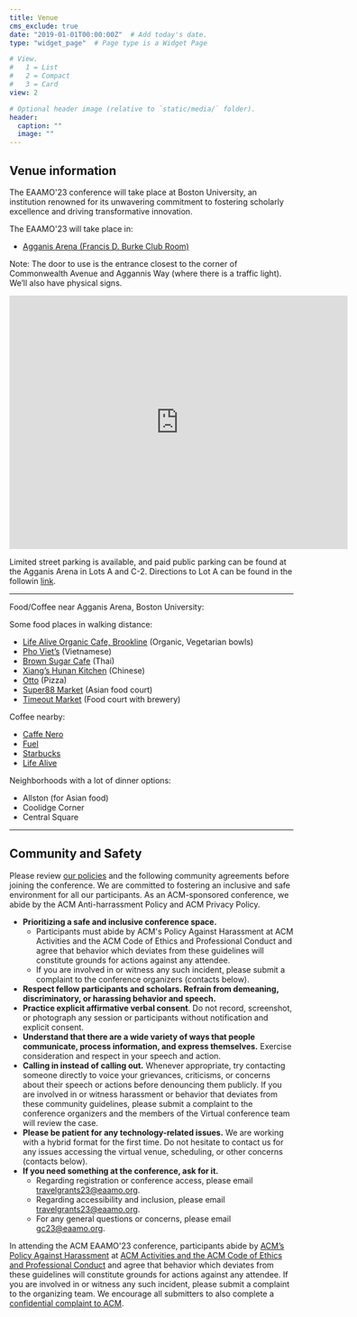 ```yaml
---
title: Venue
cms_exclude: true
date: "2019-01-01T00:00:00Z"  # Add today's date.
type: "widget_page"  # Page type is a Widget Page

# View.
#   1 = List
#   2 = Compact
#   3 = Card
view: 2

# Optional header image (relative to `static/media/` folder).
header:
  caption: ""
  image: ""
---
```


## Venue information

The EAAMO'23 conference will take place at Boston University, an institution renowned for its unwavering commitment to fostering scholarly excellence and driving transformative innovation.

The EAAMO'23 will take place in:
- [Agganis Arena (Francis D. Burke Club Room)](https://www.agganisarena.com/premium-club/francis-d-burke-club-room/)

Note: The door to use is the entrance closest to the corner of Commonwealth Avenue and Aggannis Way (where there is a traffic light). We’ll also have physical signs.

<iframe src="https://www.google.com/maps/embed?pb=!1m14!1m8!1m3!1d2948.5462094430723!2d-71.1202801!3d42.3521974!3m2!1i1024!2i768!4f13.1!3m3!1m2!1s0x89e379e88944f55d%3A0x6328803c5ef4867a!2sAgganis%20Arena!5e0!3m2!1sen!2srs!4v1697125405764!5m2!1sen!2srs" width="600" height="450" style="border:0;" allowfullscreen="" loading="lazy" referrerpolicy="no-referrer-when-downgrade"></iframe>

Limited street parking is available, and paid public parking can be found at the Agganis Arena in Lots A and C-2. Directions to Lot A can be found in the followin [link](https://www.google.com/maps/place/Boston+University+Parking+Lot+A/@42.3531658,-71.1182793,18z/data=!4m6!3m5!1s0x89e379296bd2ba17:0x19f1cf11f821d801!8m2!3d42.3532951!4d-71.1174048!16s%2Fg%2F11sp4qvw3n?hl=en&entry=ttu).

- - -

Food/Coffee near Agganis Arena, Boston University:

Some food places in walking distance:
- [Life Alive Organic Cafe, Brookline](https://maps.app.goo.gl/wZ6SGfcfZ1FAR6Sn9) (Organic, Vegetarian bowls)
- [Pho Viet’s](https://maps.app.goo.gl/GbsaQ9kMtpxRy5to6) (Vietnamese) 
- [Brown Sugar Cafe](https://maps.app.goo.gl/ygUbtG2LHBUQvcwT6) (Thai)
- [Xiang’s Hunan Kitchen](https://maps.app.goo.gl/2mk8y8s3sh4Dyh8b7) (Chinese)
- [Otto](https://maps.app.goo.gl/jXvBmngQBYkyYq937) (Pizza)
- [Super88 Market](https://maps.app.goo.gl/uNT1EurWzb5WyswT7) (Asian food court)
- [Timeout Market](https://maps.app.goo.gl/CK9cTxSHbebranZg7) (Food court with brewery)

Coffee nearby:
- [Caffe Nero](https://maps.app.goo.gl/sZXaxfbsh6EfuzLJ6)
- [Fuel](https://maps.app.goo.gl/TVZqHnBBrgWY8WGG7)
- [Starbucks](https://maps.app.goo.gl/Dp72y9vKQAAu1GZz6)
- [Life Alive](https://maps.app.goo.gl/wZ6SGfcfZ1FAR6Sn9)

Neighborhoods with a lot of dinner options:
- Allston (for Asian food)
- Coolidge Corner
- Central Square


- - -

## Community and Safety

Please review [our policies](https://eaamo.org/policies/) and the following community agreements before joining the conference. We are committed to fostering an inclusive and safe environment for all our participants. As an ACM-sponsored conference, we abide by the ACM Anti-harrassment Policy and ACM Privacy Policy. 

- **Prioritizing a safe and inclusive conference space.**
  - Participants must abide by ACM's Policy Against Harassment at ACM Activities and the ACM Code of Ethics and Professional Conduct and agree that behavior which deviates from these guidelines will constitute grounds for actions against any attendee.
  - If you are involved in or witness any such incident, please submit a complaint to the conference organizers (contacts below).
- **Respect fellow participants and scholars. Refrain from demeaning, discriminatory, or harassing behavior and speech.**
- **Practice explicit affirmative verbal consent**. Do not record, screenshot, or photograph any session or participants without notification and explicit consent.
- **Understand that there are a wide variety of ways that people communicate, process information, and express themselves.** Exercise consideration and respect in your speech and action.
- **Calling in instead of calling out.** Whenever appropriate, try contacting someone directly to voice your grievances, criticisms, or concerns about their speech or actions before denouncing them publicly. If you are involved in or witness harassment or behavior that deviates from these community guidelines, please submit a complaint to the conference organizers and the members of the Virtual conference team will review the case.
- **Please be patient for any technology-related issues.** We are working with a hybrid format for the first time. Do not hesitate to contact us for any issues accessing the virtual venue, scheduling, or other concerns (contacts below).
- **If you need something at the conference, ask for it.**
  - Regarding registration or conference access, please email travelgrants23@eaamo.org.
  - Regarding accessibility and inclusion, please email travelgrants23@eaamo.org.
  - For any general questions or concerns, please email gc23@eaamo.org.

In attending the ACM EAAMO'23 conference, participants abide by [ACM’s Policy Against Harassment](https://www.acm.org/about-acm/policy-against-harassment) at [ACM Activities and the ACM Code of Ethics and Professional Conduct](https://www.acm.org/about-acm/policy-against-harassment) and agree that behavior which deviates from these guidelines will constitute grounds for actions against any attendee. If you are involved in or witness any such incident, please submit a complaint to the organizing team. We encourage all submitters to also complete a [confidential complaint to ACM](https://services.acm.org/harass/harass.cfm).